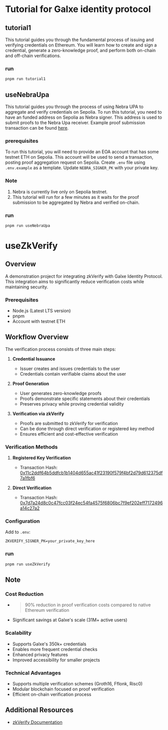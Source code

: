 # Tutorial for Galxe identity protocol

## tutorial1

This tutorial guides you through the fundamental process of issuing and verifying credentials on Ethereum. You will learn how to create and sign a credential, generate a zero-knowledge proof, and perform both on-chain and off-chain verifications.

### run

```bash
pnpm run tutorial1
```

## useNebraUpa

This tutorial guides you through the process of using Nebra UPA to aggregate and verify credentials on Sepolia. To run this tutorial, you need to have an funded address on Sepolia as Nebra signer. This address is used to submit proofs to the Nebra Upa receiver. Example proof submission transaction can be found [here](https://sepolia.etherscan.io/tx/0x9f8b405edbfd11bb758695b90a94408030d7aba94d44312824329bee62d49132).

### prerequisites

To run this tutorial, you will need to provide an EOA account that has some testnet ETH on Sepolia.
This account will be used to send a transaction, posting proof aggregation request on Sepolia.
Create `.env` file using `.env.example` as a template. Update `NEBRA_SIGNER_PK` with your private key.

### Note

1. Nebra is currently live only on Sepolia testnet.
2. This tutorial will run for a few minutes as it waits for the proof submission to be aggregated by Nebra and verified on-chain.

### run

```bash
pnpm run useNebraUpa
```
# useZkVerify

## Overview
A demonstration project for integrating zkVerify with Galxe Identity Protocol. This integration aims to significantly reduce verification costs while maintaining security.

### Prerequisites
- Node.js (Latest LTS version)
- pnpm
- Account with testnet ETH

## Workflow Overview
The verification process consists of three main steps:

1. **Credential Issuance**
   - Issuer creates and issues credentials to the user
   - Credentials contain verifiable claims about the user

2. **Proof Generation**
   - User generates zero-knowledge proofs
   - Proofs demonstrate specific statements about their credentials
   - Preserves privacy while proving credential validity

3. **Verification via zkVerify**
   - Proofs are submitted to zkVerify for verification
   - Can be done through direct verification or registered key method
   - Ensures efficient and cost-effective verification

### Verification Methods
1. **Registered Key Verification**
   - Transaction Hash: [0x11c2ddf64b5ddfcb1b1404d655ac41f23190f579f4bf2d79d612375df7a1fbf6](https://zkverify-explorer.zeeve.net/extrinsics/0x11c2ddf64b5ddfcb1b1404d655ac41f23190f579f4bf2d79d612375df7a1fbf6)

2. **Direct Verification**
   - Transaction Hash: [0x7d7a24d8c0c47fcc03f24ec54fa4575f6806bc7f9ef202eff7172496a14c27a2](https://zkverify-explorer.zeeve.net/extrinsics/0x7d7a24d8c0c47fcc03f24ec54fa4575f6806bc7f9ef202eff7172496a14c27a2)


### Configuration
Add to `.env`:
```
ZKVERIFY_SIGNER_PK=your_private_key_here
```
### run

```bash
pnpm run useZkVerify
```

## Note

### Cost Reduction
- >90% reduction in proof verification costs compared to native Ethereum verification
- Significant savings at Galxe's scale (31M+ active users)

### Scalability
- Supports Galxe's 350k+ credentials
- Enables more frequent credential checks
- Enhanced privacy features
- Improved accessibility for smaller projects

### Technical Advantages
- Supports multiple verification schemes (Groth16, Fflonk, Risc0)
- Modular blockchain focused on proof verification
- Efficient on-chain verification process

## Additional Resources
- [zkVerify Documentation](https://zkverify.io/)